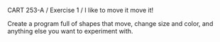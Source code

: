 CART 253-A / Exercise 1 /
I like to move it move it!

Create a program full of shapes that move, change size and color, and anything else you want to experiment with. 
